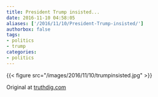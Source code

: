 ```yaml
---
title: President Trump insisted...
date: 2016-11-10 04:58:05
aliases: ['/2016/11/10/President-Trump-insisted/']
authorbox: false
tags:
- politics
- trump
categories:
- politics
---
```

{{< figure src="/images/2016/11/10/trumpinsisted.jpg" >}}

Original at [truthdig.com](http://www.truthdig.com/cartoon/item/miss_liberty_20160512)
